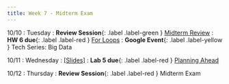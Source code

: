 ```yaml
---
title: Week 7 - Midterm Exam
---
```


10/10
: Tuesday
: **Review Session**{: .label .label-green } [Midterm Review](https://edstem.org/us/courses/41440/lessons/76912/slides/414188)
: **HW 6 due**{: .label .label-red } [For Loops](https://edstem.org/us/courses/41440/lessons/75847/slides/415229)
: **Google Event**{: .label .label-yellow } Tech Series: Big Data

10/11
: Wednesday
  : [\[Slides\]](https://edstem.org/us/courses/41440/lessons/70330/slides/376323)
: **Lab 5 due**{: .label .label-red } [Planning Ahead](https://edstem.org/us/courses/41440/lessons/76912/slides/414188)

10/12
: Thursday
: **Review Session**{: .label .label-red } Midterm Exam